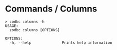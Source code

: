 # Commands / Columns

```console
> zodbc columns -h
USAGE:
  zodbc columns [OPTIONS]

OPTIONS:
  -h, --help              Prints help information
```
